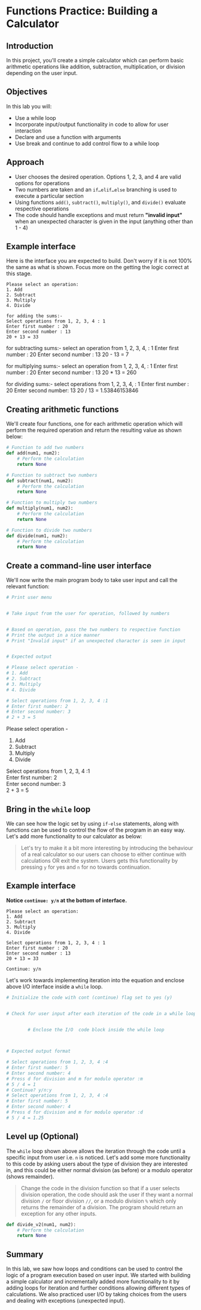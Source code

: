 
# Functions Practice: Building a Calculator


## Introduction 

In this project, you'll create a simple calculator which can perform basic arithmetic operations like addition, subtraction, multiplication, or division depending on the user input.

## Objectives

In this lab you will:

- Use a while loop 
- Incorporate input/output functionality in code to allow for user interaction  
- Declare and use a function with arguments 
- Use break and continue to add control flow to a while loop 



## Approach 

- User chooses the desired operation. Options 1, 2, 3, and 4 are valid options for operations   
- Two numbers are taken and an `if…elif…else` branching is used to execute a particular section 
- Using functions `add()`, `subtract()`, `multiply()`, and `divide()` evaluate respective operations 
- The code should handle exceptions and must return **"invalid input"** when an unexpected character is given in the input (anything other than 1 - 4) 

## Example interface
Here is the interface you are expected to build. Don't worry if it is not 100% the same as what is shown. Focus more on the getting the logic correct at this stage. 

```
Please select an operation:
1. Add
2. Subtract
3. Multiply
4. Divide

for adding the sums:-
Select operations from 1, 2, 3, 4 : 1
Enter first number : 20
Enter second number : 13
20 + 13 = 33
```
for subtracting sums:-
select an operation from 1, 2, 3, 4, : 1
Enter first number : 20
Enter second number : 13
20 - 13 = 7

for multiplying sums:-
select an operation from 1, 2, 3, 4, : 1
Enter first number : 20
Enter second number : 13
20 * 13 = 260

for dividing sums:-
select operations from 1, 2, 3, 4, : 1
Enter first number : 20
Enter second number: 13
20 / 13 = 1.53846153846


## Creating arithmetic functions

We'll create four functions, one for each arithmetic operation which will perform the required operation and return the resulting value as shown below:


```python
# Function to add two numbers 
def add(num1, num2):
    # Perform the calculation
    return None
```


```python
# Function to subtract two numbers 
def subtract(num1, num2):
    # Perform the calculation
    return None
```


```python
# Function to multiply two numbers
def multiply(num1, num2):
    # Perform the calculation
    return None
```


```python
# Function to divide two numbers
def divide(num1, num2):
    # Perform the calculation
    return None
```

## Create a command-line user interface
We'll now write the main program body to take user input and call the relevant function:


```python
# Print user menu 


# Take input from the user for operation, followed by numbers  


# Based on operation, pass the two numbers to respective function
# Print the output in a nice manner
# Print "Invalid input" if an unexpected character is seen in input


# Expected output    

# Please select operation -
# 1. Add
# 2. Subtract
# 3. Multiply
# 4. Divide

# Select operations from 1, 2, 3, 4 :1
# Enter first number: 2
# Enter second number: 3
# 2 + 3 = 5
```

Please select operation -
1. Add
2. Subtract
3. Multiply
4. Divide

Select operations from 1, 2, 3, 4 :1    
Enter first number: 2    
Enter second number: 3    
2 + 3 = 5 

## Bring in the `while` loop

We can see how the logic set by using `if-else` statements, along with functions can be used to control the flow of the program in an easy way. Let's add more functionality to our calculator as below:

> Let's try to make it a bit more interesting by introducing the behaviour of a real calculator so our users can choose to either continue with calculations OR exit the system. Users gets this functionality by pressing `y` for yes and `n` for no towards continuation.

## Example interface

**Notice `continue: y/n` at the bottom of interface.**

```
Please select an operation:
1. Add
2. Subtract
3. Multiply
4. Divide

Select operations from 1, 2, 3, 4 : 1
Enter first number : 20
Enter second number : 13
20 + 13 = 33

Continue: y/n
```

Let's work towards implementing iteration into the equation and enclose above I/O interface inside a `while` loop.


```python
# Initialize the code with cont (continue) flag set to yes (y)


# Check for user input after each iteration of the code in a while loop


        # Enclose the I/O  code block inside the while loop
        


# Expected output format

# Select operations from 1, 2, 3, 4 :4
# Enter first number: 5
# Enter second number: 4
# Press d for division and m for modulo operator :m
# 5 / 4 = 1
# Continue? y/n:y
# Select operations from 1, 2, 3, 4 :4
# Enter first number: 5
# Enter second number: 4
# Press d for division and m for modulo operator :d
# 5 / 4 = 1.25
```

## Level up (Optional)

The `while` loop shown above allows the iteration through the code until a specific input from user i.e. `n` is noticed. Let's add some more functionality to this code by asking users about the type of division they are interested in, and this could be either normal division (as before) or a modulo operator (shows remainder).

> Change the code in the division function so that if a user selects division operation, the code should ask the user if they want a normal division `/` or floor division `//`, or a modulo division `%` which only returns the remainder of a division. The program should return an exception for any other inputs. 


```python
def divide_v2(num1, num2):
    # Perform the calculation
    return None
```

## Summary

In this lab, we saw how loops and conditions can be used to control the logic of a program execution based on user input. We started with building a simple calculator and incrementally added more functionality to it by adding loops for iteration and further conditions allowing different types of calculations. We also practiced user I/O by taking choices from the users and dealing with exceptions (unexpected input). 

